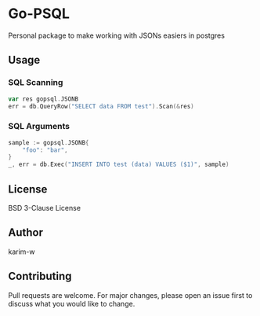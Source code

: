 # Go-PSQL
Personal package to make working with JSONs easiers in postgres


## Usage

### SQL Scanning

```go
var res gopsql.JSONB
err = db.QueryRow("SELECT data FROM test").Scan(&res)

```

### SQL Arguments

```go
sample := gopsql.JSONB{
    "foo": "bar",
}
_, err = db.Exec("INSERT INTO test (data) VALUES ($1)", sample)

```


## License

BSD 3-Clause License

## Author

karim-w

## Contributing

Pull requests are welcome. For major changes, please open an issue first to
discuss what you would like to change.
